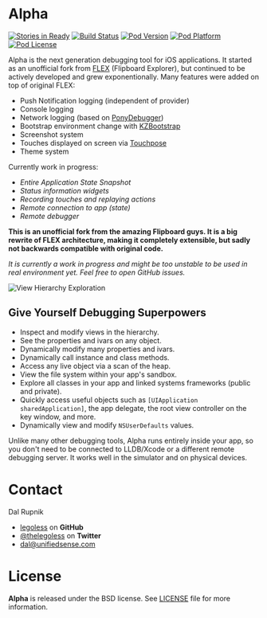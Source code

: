 Alpha
======

[![Stories in Ready](https://badge.waffle.io/legoless/alpha.svg?label=ready&title=Ready)](http://waffle.io/legoless/alpha)
[![Build Status](https://travis-ci.org/Legoless/Alpha.svg)](https://travis-ci.org/legoless/Alpha)
[![Pod Version](http://img.shields.io/cocoapods/v/Alpha.svg?style=flat)](http://cocoadocs.org/docsets/Alpha/)
[![Pod Platform](http://img.shields.io/cocoapods/p/Alpha.svg?style=flat)](http://cocoadocs.org/docsets/Alpha/)
[![Pod License](http://img.shields.io/cocoapods/l/Alpha.svg?style=flat)](http://opensource.org/licenses/BSD-3-Clause)



Alpha is the next generation debugging tool for iOS applications. It started as an unofficial fork from [FLEX](https://github.com/Flipboard/FLEX) (Flipboard Explorer), but continued to be actively developed and grew exponentionally. Many features were added on top of original FLEX:

- Push Notification logging (independent of provider)
- Console logging
- Network logging (based on [PonyDebugger](https://github.com/square/PonyDebugger))
- Bootstrap environment change with [KZBootstrap](https://github.com/krzysztofzablocki/KZBootstrap)
- Screenshot system
- Touches displayed on screen via [Touchpose](https://github.com/toddreed/Touchpose)
- Theme system

Currently work in progress:
- *Entire Application State Snapshot*
- *Status information widgets*
- *Recording touches and replaying actions*
- *Remote connection to app (state)*
- *Remote debugger*

**This is an unofficial fork from the amazing Flipboard guys. It is a big rewrite of FLEX architecture, making it completely extensible, but sadly not backwards compatible with original code.**

*It is currently a work in progress and might be too unstable to be used in real environment yet. Feel free to open GitHub issues.*

![View Hierarchy Exploration](http://engineering.flipboard.com/assets/flex/basic-view-exploration.gif)


## Give Yourself Debugging Superpowers
- Inspect and modify views in the hierarchy.
- See the properties and ivars on any object.
- Dynamically modify many properties and ivars.
- Dynamically call instance and class methods.
- Access any live object via a scan of the heap.
- View the file system within your app's sandbox.
- Explore all classes in your app and linked systems frameworks (public and private).
- Quickly access useful objects such as `[UIApplication sharedApplication]`, the app delegate, the root view controller on the key window, and more.
- Dynamically view and modify `NSUserDefaults` values.

Unlike many other debugging tools, Alpha runs entirely inside your app, so you don't need to be connected to LLDB/Xcode or a different remote debugging server. It works well in the simulator and on physical devices.


Contact
======

Dal Rupnik

- [legoless](https://github.com/legoless) on **GitHub**
- [@thelegoless](https://twitter.com/thelegoless) on **Twitter**
- [dal@unifiedsense.com](mailto:dal@unifiedsense.com)

License
======

**Alpha** is released under the BSD license. See [LICENSE](https://github.com/Legoless/Alpha/blob/master/LICENSE) file for more information.
